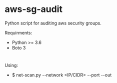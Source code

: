 # aws-sg-audit
Python script for auditing aws security groups.

Requirments:
- Python >= 3.6
- Boto 3

#

Using:

- $ net-scan.py --network <IP/CIDR> --port <Port> --out <outputfile>
#

